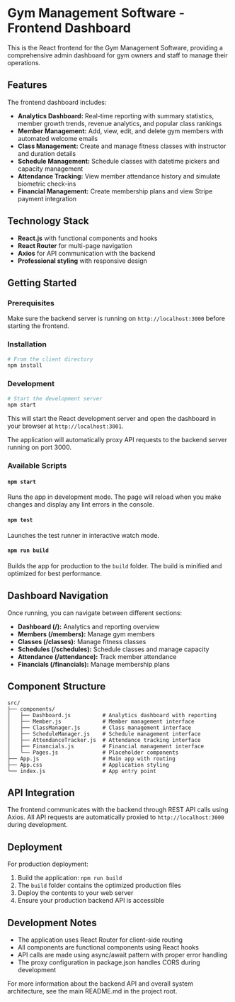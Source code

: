 # Gym Management Software - Frontend Dashboard

This is the React frontend for the Gym Management Software, providing a comprehensive admin dashboard for gym owners and staff to manage their operations.

## Features

The frontend dashboard includes:

- **Analytics Dashboard:** Real-time reporting with summary statistics, member growth trends, revenue analytics, and popular class rankings
- **Member Management:** Add, view, edit, and delete gym members with automated welcome emails
- **Class Management:** Create and manage fitness classes with instructor and duration details
- **Schedule Management:** Schedule classes with datetime pickers and capacity management
- **Attendance Tracking:** View member attendance history and simulate biometric check-ins
- **Financial Management:** Create membership plans and view Stripe payment integration

## Technology Stack

- **React.js** with functional components and hooks
- **React Router** for multi-page navigation
- **Axios** for API communication with the backend
- **Professional styling** with responsive design

## Getting Started

### Prerequisites

Make sure the backend server is running on `http://localhost:3000` before starting the frontend.

### Installation

```bash
# From the client directory
npm install
```

### Development

```bash
# Start the development server
npm start
```

This will start the React development server and open the dashboard in your browser at `http://localhost:3001`.

The application will automatically proxy API requests to the backend server running on port 3000.

### Available Scripts

#### `npm start`

Runs the app in development mode. The page will reload when you make changes and display any lint errors in the console.

#### `npm test`

Launches the test runner in interactive watch mode.

#### `npm run build`

Builds the app for production to the `build` folder. The build is minified and optimized for best performance.

## Dashboard Navigation

Once running, you can navigate between different sections:

- **Dashboard (/):** Analytics and reporting overview
- **Members (/members):** Manage gym members
- **Classes (/classes):** Manage fitness classes
- **Schedules (/schedules):** Schedule classes and manage capacity
- **Attendance (/attendance):** Track member attendance
- **Financials (/financials):** Manage membership plans

## Component Structure

```
src/
├── components/
│   ├── Dashboard.js          # Analytics dashboard with reporting
│   ├── Member.js             # Member management interface
│   ├── ClassManager.js       # Class management interface
│   ├── ScheduleManager.js    # Schedule management interface
│   ├── AttendanceTracker.js  # Attendance tracking interface
│   ├── Financials.js         # Financial management interface
│   └── Pages.js              # Placeholder components
├── App.js                    # Main app with routing
├── App.css                   # Application styling
└── index.js                  # App entry point
```

## API Integration

The frontend communicates with the backend through REST API calls using Axios. All API requests are automatically proxied to `http://localhost:3000` during development.

## Deployment

For production deployment:

1. Build the application: `npm run build`
2. The `build` folder contains the optimized production files
3. Deploy the contents to your web server
4. Ensure your production backend API is accessible

## Development Notes

- The application uses React Router for client-side routing
- All components are functional components using React hooks
- API calls are made using async/await pattern with proper error handling
- The proxy configuration in package.json handles CORS during development

For more information about the backend API and overall system architecture, see the main README.md in the project root.